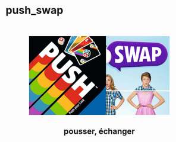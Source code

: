 # push_swap


<div align="center">
  <br>
  <br>
  <img src=https://github.com/barondugroove/push_swap/blob/main/srcs/push%20swap.jpg width="75%">
  <br>
  <h2>pousser, échanger</h2>
</div>
